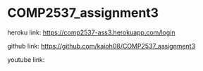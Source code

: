 # COMP2537_assignment3

heroku link: https://comp2537-ass3.herokuapp.com/login

github link: https://github.com/kaioh08/COMP2537_assignment3

youtube link: 
